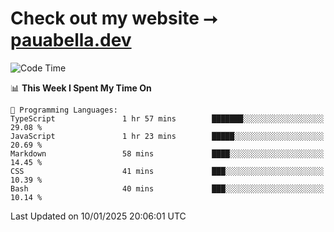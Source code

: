 # Check out my website ⭢ [pauabella.dev](https://pauabella.dev)

<!--START_SECTION:waka-->
![Code Time](http://img.shields.io/badge/Code%20Time-4%2C002%20hrs%207%20mins-blue)

📊 **This Week I Spent My Time On** 

```text
💬 Programming Languages: 
TypeScript               1 hr 57 mins        ███████░░░░░░░░░░░░░░░░░░   29.08 % 
JavaScript               1 hr 23 mins        █████░░░░░░░░░░░░░░░░░░░░   20.69 % 
Markdown                 58 mins             ████░░░░░░░░░░░░░░░░░░░░░   14.45 % 
CSS                      41 mins             ███░░░░░░░░░░░░░░░░░░░░░░   10.39 % 
Bash                     40 mins             ███░░░░░░░░░░░░░░░░░░░░░░   10.14 % 
```


 Last Updated on 10/01/2025 20:06:01 UTC
<!--END_SECTION:waka-->
